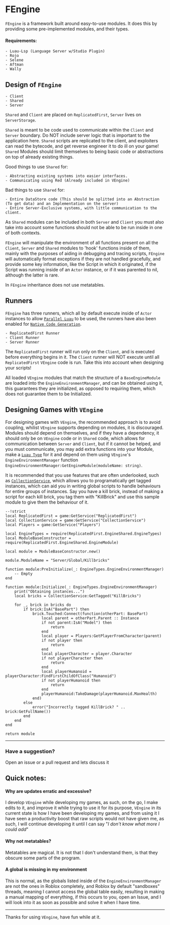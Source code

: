 # FEngine

`FEngine` is a framework built around easy-to-use modules. It does this by providing some pre-implemented modules, and their types.

#### Requirements:
    - Luau-Lsp (Language Server w/Studio Plugin)
    - Rojo
    - Selene
    - Aftman
    - Wally

## Design of `FEngine`
    
    - Client
    - Shared
    - Server

`Shared` and `Client` are placed on `ReplicatedFirst`, `Server` lives on `ServerStorage`.

`Shared` is meant to be code used to communicate within the `Client` and `Server` boundary. Do NOT include server logic that is important to the application here. `Shared` scripts are replicated to the client, and exploiters can read the bytecode, and get reverse engineer it to do ill on your game! `Shared` Modules should limit themselves to being basic code or abstractions on top of already existing things.

Good things to use `Shared` for:
    
    - Abstracting existing systems into easier interfaces.
    - Communicating using Red (Already included in VEngine)

Bad things to use `Shared` for:
    
    - Entire DataStore code (This should be splitted into an Abstraction (To get data) and an Implementation on the server)
    - Entire Server-Exclusive systems, with little communication to the client.

As `Shared` modules can be included in both `Server` and `Client` you must also take into account some functions should not be able to be run inside in one of both contexts. 

`FEngine` will manipulate the environment of all functions present on all the `Client`, `Server` and `Shared` modules to 'hook' functions inside of them, mainly with the purposes of aiding in debugging and tracing scripts, `FEngine` will automatically format exceptions if they are not handled gracefully, and provide some key information, like the Script in which it originated, if the Script was running inside of an `Actor` instance, or if it was parented to nil, although the latter is rare.

In `FEngine` inheritance does not use metatables.

## Runners

`FEngine` has three runners, which all by default execute inside of `Actor` instances to allow [`Parallel Luau`](https://create.roblox.com/docs/scripting/multithreading) to be used, the runners have also been enabled for [`Native Code Generation`](https://create.roblox.com/docs/luau/native-code-gen).

    - ReplicatedFirst Runner
    - Client Runner
    - Server Runner

The `ReplicatedFirst` runner will run only on the `Client`, and is executed before everything begins in it. The `Client` runner will NOT execute until all `ReplicatedFirst` `VEngine` code is run. Take this into account when designing your scripts!

All loaded `VEngine` modules that match the structure of a `BaseEngineModule` are loaded into the `EngineEnvironmentManager`, and can be obtained using it, this guarantees they are initialized, as opposed to requiring them, which does not guarantee them to be Initialized.


## Designing Games with `VEngine`
For designing games with `VEngine`, the recommended approach is to avoid coupling, whilist `VEngine` supports depending on modules, it is discouraged. Modules should depend on themselves, and if they have a dependency, it should only be on `VEngine` code or in `Shared` code, which allows for communication between `Server` and `Client`, but if it cannot be helped, and you must communicate, you may add extra functions into your Module, make a [`Luau Type`](https://luau-lang.org/typecheck) for it and depend on them using `VEngine`'s `EngineEnvironmentManager` function `EngineEnvironmentManager:GetEngineModule(moduleName: string)`.

It is recommended that you use features that are often underlooked, such as [`CollectionService`](https://create.roblox.com/docs/reference/engine/classes/CollectionService), which allows you to programatically get tagged instances, which can aid you in writing global scripts to handle behaviours for entire groups of instances. Say you have a kill brick, instead of making a script for each kill brick, you tag them with "KillBrick" and use this sample module to give them the behaviour of it.

```luau
--!strict
local ReplicatedFirst = game:GetService("ReplicatedFirst")
local CollectionService = game:GetService("CollectionService")
local Players = game:GetService("Players")

local EngineTypes = require(ReplicatedFirst.EngineShared.EngineTypes)
local ModuleBaseConstructor = require(ReplicatedFirst.EngineShared.EngineModule)

local module = ModuleBaseConstructor.new()

module.ModuleName = "Server/Global/Killbricks"

function module:PreInitialize(_: EngineTypes.EngineEnvironmentManager)
	-- Empty
end

function module:Initialize(_: EngineTypes.EngineEnvironmentManager)
	print("Obtaining instances...")
	local bricks = CollectionService:GetTagged("KillBricks")

	for _, brick in bricks do
		if brick:IsA("BasePart") then
			brick.Touched:Connect(function(otherPart: BasePart)
				local parent = otherPart.Parent :: Instance
				if not parent:IsA("Model") then
					return
				end
				local player = Players:GetPlayerFromCharacter(parent)
				if not player then
					return
				end
				local playerCharacter = player.Character
				if not playerCharacter then
					return
				end
				local playerHumanoid = playerCharacter:FindFirstChildOfClass("Humanoid")
				if not playerHumanoid then
					return
				end
				playerHumanoid:TakeDamage(playerHumanoid.MaxHealth)
			end)
		else
			error("Incorrectly tagged KillBrick? " .. brick:GetFullName())
		end
	end
end

return module
```

---

### Have a suggestion?
Open an issue or a pull request and lets discuss it

## Quick notes:

#### Why are updates erratic and excessive?
I develop `VEngine` while developing my games, as such, on the go, I make edits to it, and improve it while trying to use it for its purpose, `VEngine` in its current state is how I have been developing my games, and from using it I have seen a productivity boost that raw scripts would not have given me, as such, I will continue developing it until I can say "_I don't know what more I could add_"

#### Why not metatables?
Metatables are magical. It is not that I don't understand them, is that they obscure some parts of the program.

#### A global is missing in my environment
This is normal, as the globals listed inside of the `EngineEnvironmentManager` are not the ones in Roblox completely, and Roblox by default "sandboxes" threads, meaning I cannot access the global table easily, resulting in making a manual mapping of everything, if this occurs to you, open an Issue, and I will look into it as soon as possible and solve it when I have time.

---

Thanks for using `VEngine`, have fun while at it.